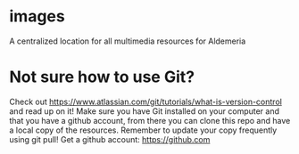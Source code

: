 # images
A centralized location for all multimedia resources for Aldemeria

# Not sure how to use Git?
Check out https://www.atlassian.com/git/tutorials/what-is-version-control and read up on it!
Make sure you have Git installed on your computer and that you have a github account, from there you can clone this repo and have a local copy of the resources. Remember to update your copy frequently using git pull!
Get a github account: https://github.com
